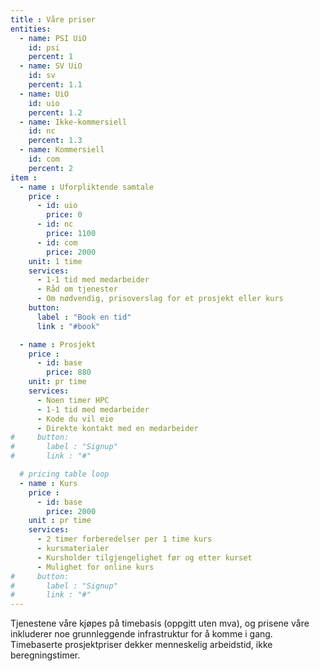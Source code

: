 ```yaml
---
title : Våre priser
entities:
  - name: PSI UiO
    id: psi
    percent: 1
  - name: SV UiO
    id: sv
    percent: 1.1
  - name: UiO
    id: uio
    percent: 1.2
  - name: Ikke-kommersiell
    id: nc
    percent: 1.3
  - name: Kommersiell
    id: com
    percent: 2
item :
  - name : Uforpliktende samtale
    price :
      - id: uio
        price: 0
      - id: nc
        price: 1100
      - id: com
        price: 2000
    unit: 1 time
    services:
      - 1-1 tid med medarbeider
      - Råd om tjenester
      - Om nødvendig, prisoverslag for et prosjekt eller kurs
    button:
      label : "Book en tid"
      link : "#book"

  - name : Prosjekt
    price :
      - id: base
        price: 880
    unit: pr time
    services:
      - Noen timer HPC
      - 1-1 tid med medarbeider
      - Kode du vil eie
      - Direkte kontakt med en medarbeider
#     button:
#       label : "Signup"
#       link : "#"

  # pricing table loop
  - name : Kurs
    price :
      - id: base
        price: 2000
    unit : pr time
    services:
      - 2 timer forberedelser per 1 time kurs
      - kursmaterialer
      - Kursholder tilgjengelighet før og etter kurset
      - Mulighet for online kurs
#     button:
#       label : "Signup"
#       link : "#"
---
```


Tjenestene våre kjøpes på timebasis (oppgitt uten mva), og prisene våre inkluderer noe grunnleggende infrastruktur for å komme i gang.
Timebaserte prosjektpriser dekker menneskelig arbeidstid, ikke beregningstimer.
